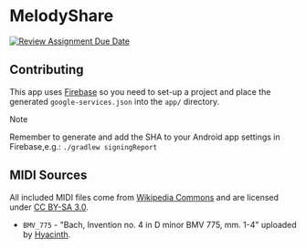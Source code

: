 # MelodyShare

[![Review Assignment Due Date](https://classroom.github.com/assets/deadline-readme-button-24ddc0f5d75046c5622901739e7c5dd533143b0c8e959d652212380cedb1ea36.svg)](https://classroom.github.com/a/ZX5kW5CC)

## Contributing

This app uses [Firebase](https://firebase.google.com/) so you need to set-up a project and place the generated `google-services.json` into the `app/` directory.

> [!NOTE]
> Remember to generate and add the SHA to your Android app settings in Firebase,e.g.:
> `./gradlew signingReport`

## MIDI Sources

All included MIDI files come from [Wikipedia Commons](https://commons.wikimedia.org/) and are licensed under [CC BY-SA 3.0](https://creativecommons.org/licenses/by-sa/3.0/deed.en). 

- `BMV_775` - "Bach, Invention no. 4 in D minor BMV 775, mm. 1-4" uploaded by [Hyacinth](https://en.wikipedia.org/wiki/User:Hyacinth).
